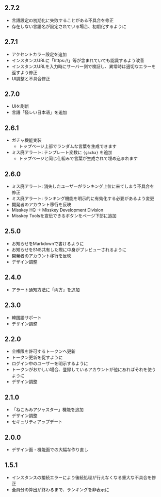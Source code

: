## 2.7.2

* 言語設定の初期化に失敗することがある不具合を修正
* 存在しない言語名が設定されている場合、初期化するように

## 2.7.1

* アクセントカラー設定を追加
* インスタンスURLに「https://」等が含まれていても認識するよう改善
* インスタンスURLを入力時にサーバー側で検証し、異常時は適切なエラーを返すよう修正
* UI調整と不具合修正

## 2.7.0

* UIを刷新
* 言語「怪レい日本语」を追加

## 2.6.1

* ガチャ機能実装
  * トップページ上部でランダムな言葉を生成できます
* ミス廃アラート: テンプレート変数に `{gacha}` を追加
  * トップページと同じ仕組みで言葉が生成されて埋め込まれます

## 2.6.0

* ミス廃アラート: 消失したユーザーがランキング上位に来てしまう不具合を修正
* ミス廃アラート: ランキング機能を明示的に有効化する必要があるよう変更
* 開発者のアカウント移行を反映
* Misskey HQ → Misskey Development Division
* Misskey Toolsを宣伝できるボタンをページ下部に追加

## 2.5.0

* お知らせをMarkdownで書けるように
* お知らせをSNS共有した際に中身がプレビューされるように
* 開発者のアカウント移行を反映
* デザイン調整

## 2.4.0

* アラート通知方法に「両方」を追加

## 2.3.0

* 韓国語サポート
* デザイン調整

## 2.2.0

* 全権限を許可するトークンへ更新
* トークン更新を促すように
* ログイン中のユーザーを明示するように
* トークンがおかしい場合、登録しているアカウントが他にあればそれを使うように
* デザイン調整

## 2.1.0

* 「ねこみみアジャスター」機能を追加
* デザイン調整
* セキュリティアップデート

## 2.0.0

* デザイン面・機能面での大幅な作り直し

## 1.5.1

* インスタンスの接続エラーにより後続処理が行えなくなる重大な不具合を修正
* 全員分の算出が終わるまで、ランキングを非表示に